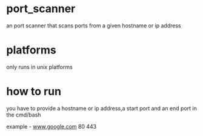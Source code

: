 # port_scanner
an port scanner that scans ports from a given hostname or ip address

# platforms
only runs in unix platforms

# how to run
you have to provide a hostname or ip address,a start port and an end port in the cmd/bash

example -
www.google.com
80
443
